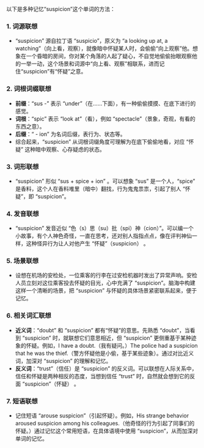 以下是多种记忆“suspicion”这个单词的方法：

### 1. 词源联想
 - “suspicion” 源自拉丁语 “suspicio”，原义为 “a looking up at, a watching”（向上看，观察），就像暗中怀疑某人时，会偷偷“向上观察”他。想象在一个昏暗的房间，你对某个角落的人起了疑心，不自觉地偷偷抬眼观察他的一举一动，这个场景和词源中“向上看、观察”相联系，进而记住“suspicion”有“怀疑”之意。

### 2. 词根词缀联想
 - **前缀**：“sus -” 表示 “under”（在……下面），有一种偷偷摸摸、在底下进行的感觉。
 - **词根**：“spic” 表示 “look at”（看），例如 “spectacle”（景象，奇观，有看的东西之意）。
 - **后缀**：“ - ion” 为名词后缀，表行为、状态等。
 - 综合起来，“suspicion” 从词根词缀角度可理解为在底下偷偷地看，对应 “怀疑” 这种暗中观察、心存疑虑的状态。

### 3. 词形联想
 - “suspicion” 形似 “sus + spice + ion” 。可以想象 “sus” 是一个人，“spice” 是香料，这个人在香料堆里（暗中）翻找，行为鬼鬼祟祟，引起了别人 “怀疑”，即 “suspicion”。

### 4. 发音联想
 - “suspicion” 发音近似 “色（s）思（su）批（spi）神（cion）”。可以编一个小故事，有个人神色奇怪，一直在思考，还对别人指指点点，像在评判神仙一样，这种怪异行为让人对他产生 “怀疑”（suspicion） 。

### 5. 场景联想
 - 设想在机场的安检处，一位乘客的行李在过安检机器时发出了异常声响。安检人员立刻对这位乘客投去怀疑的目光，心中充满了 “suspicion”。脑海中构建这样一个清晰的场景，把 “suspicion” 与怀疑的具体场景紧密联系起来，便于记忆。

### 6. 相关词汇联想
 - **近义词**：“doubt” 和 “suspicion” 都有“怀疑”的意思。先熟悉 “doubt”，当看到 “suspicion” 时，就联想它们意思相近，但 “suspicion” 更侧重基于某种迹象的怀疑。例如，I have a doubt.（我有疑问。）The police had a suspicion that he was the thief.（警方怀疑他是小偷，基于某些迹象）。通过对比近义词，加深对 “suspicion” 的理解和记忆。
 - **反义词**：“trust”（信任）是 “suspicion” 的反义词。可以联想在人际关系中，信任和怀疑是两种相反的态度，当想到信任 “trust” 时，自然就会想到它的反面 “suspicion”（怀疑） 。

### 7. 短语联想
 - 记住短语 “arouse suspicion”（引起怀疑）。例如，His strange behavior aroused suspicion among his colleagues.（他奇怪的行为引起了同事们的怀疑。）通过记忆这个常用短语，在具体语境中使用 “suspicion”，从而加深对单词的记忆。 